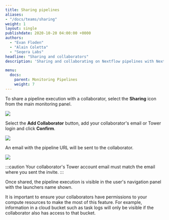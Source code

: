 ```yaml
---
title: Sharing pipelines
aliases:
- "/docs/teams/sharing"
weight: 1
layout: single
publishdate: 2020-10-20 04:00:00 +0000
authors:
  - "Evan Floden"
  - "Alain Coletta"
  - "Seqera Labs"
headline: "Sharing and collaborators"
description: 'Sharing and collaborating on Nextflow pipelines with Nextflow Tower.'

menu:
  docs:
    parent: Monitoring Pipelines
    weight: 7
---
```


To share a pipeline execution with a collaborator, select the **Sharing** icon from the main monitoring panel.

![](/uploads/2020/10/monitoring_sharing1.png)



Select the **Add Collaborator** button, add your collaborator's email or Tower login and click **Confirm**.

![](/uploads/2020/10/monitoring_sharing2.png)



An email with the pipeline URL will be sent to the collaborator.

![](/uploads/2020/10/monitoring_sharing3.png)



:::caution
Your collaborator's Tower account email must match the email where you sent the invite.
:::

Once shared, the pipeline execution is visible in the user's navigation panel with the launchers name shown.

It is important to ensure your collaborators have permissions to your compute resources to make the most of this feature. For example, information in a cloud bucket such as task logs will only be visible if the collaborator also has access to that bucket.


